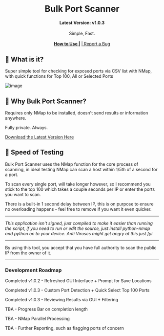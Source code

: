 <br/>
<div align="center">
<a href="https://github.com/itsharryshelton/BulkPortScanner">
</a>
<h1 align="center">Bulk Port Scanner</h1>
<h4 align="center">Latest Version: v1.0.3</h4>
<p align="center">
Simple, Fast.
<br/>
<br/>
<a href="https://github.com/itsharryshelton/BulkPortScanner/wiki"><strong>How to Use      |</strong></a>
<a href="https://github.com/itsharryshelton/BulkPortScanner/issues">|       Report a Bug</a>
</p>
</div>


## 🤌 What is it?
Super simple tool for checking for exposed ports via CSV list with NMap, with quick functions for Top 100, All or Selected Ports

![image](https://github.com/user-attachments/assets/3df77b9e-3b50-4b31-bb44-2c581347b345)


## 👾 Why Bulk Port Scanner?

Requires only NMap to be installed, doesn't send results or information anywhere. 

Fully private. Always.

<a href="https://github.com/itsharryshelton/BulkPortScanner/releases">Download the Latest Version Here</a>

## 🚄 Speed of Testing

Bulk Port Scanner uses the NMap function for the core process of scanning, in ideal testing NMap can scan a host within 1/5th of a second for a port.

To scan every single port, will take longer however, so I recommend you stick to the top 100 which takes a couple seconds per IP or enter the ports you want to scan.

There is a built-in 1 second delay between IP, this is on purpose to ensure no overloading happens - feel free to remove if you want it even quicker.

---


_This application isn't signed, just compiled to make it easier than running the script, if you need to run or edit the source, just install python-nmap and python on to your device. Anti Viruses might get angry at this just fyi_

----

By using this tool, you accept that you have full authority to scan the public IP from the owner of it.

----

### Development Roadmap


Completed v1.0.2 - Refreshed GUI Interface + Prompt for Save Locations

Completed v1.0.3 - Custom Port Detection + Quick Select Top 100 Ports

Completed v1.0.3 - Reviewing Results via GUI + Filtering

TBA - Progress Bar on completion length

TBA - NMap Parallel Processing

TBA - Further Reporting, such as flagging ports of concern

